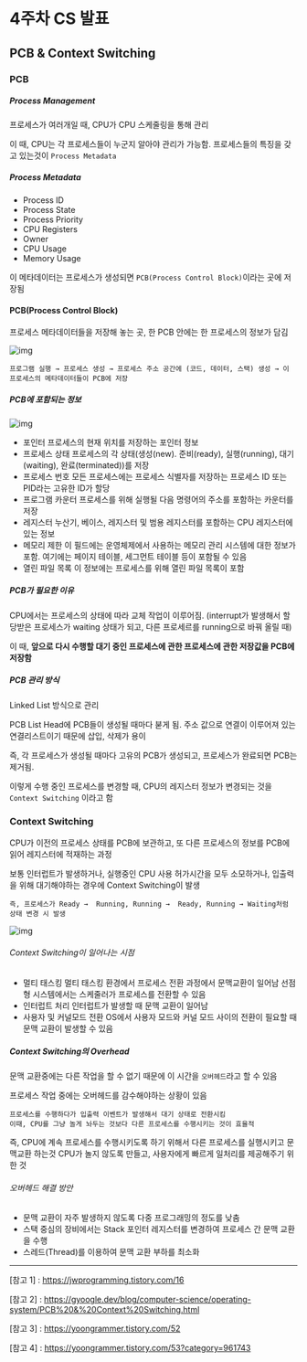 # 4주차 CS 발표

## PCB & Context Switching

### PCB

##### Process Management

프로세스가 여러개일 때, CPU가 CPU 스케줄링을 통해 관리

이 때, CPU는 각 프로세스들이 누군지 알아야 관리가 가능함. 
프로세스들의 특징을 갖고 있는것이 `Process Metadata`

##### Process Metadata

- Process ID
- Process State
- Process Priority
- CPU Registers
- Owner
- CPU Usage
- Memory Usage

이 메타데이터는 프로세스가 생성되면 `PCB(Process Control Block)`이라는 곳에 저장됨

#### PCB(Process Control Block)

프로세스 메타데이터들을 저장해 놓는 곳, 한 PCB 안에는 한 프로세스의 정보가 담김


![img](https://t1.daumcdn.net/cfile/tistory/25673A5058F211C224)

```
프로그램 실행 → 프로세스 생성 → 프로세스 주소 공간에 (코드, 데이터, 스택) 생성 → 이 프로세스의 메타데이터들이 PCB에 저장
```



##### PCB에 포함되는 정보

![img](https://blog.kakaocdn.net/dn/tIPDr/btqUnKRlmuB/DJIs4kFAwQE5ySaiJz25Kk/img.png)

- 포인터
  프로세스의 현재 위치를 저장하는 포인터 정보
- 프로세스 상태
  프로세스의 각 상태(생성(new). 준비(ready), 실행(running), 대기(waiting), 완료(terminated))를 저장
- 프로세스 번호
  모든 프로세스에는 프로세스 식별자를 저장하는 프로세스 ID 또는 PID라는 고유한 ID가 할당
- 프로그램 카운터
  프로세스를 위해 실행될 다음 명령어의 주소를 포함하는 카운터를 저장
- 레지스터
  누산기, 베이스, 레지스터 및 범용 레지스터를 포함하는 CPU 레지스터에 있는 정보
- 메모리 제한
  이 필드에는 운영체제에서 사용하는 메모리 관리 시스템에 대한 정보가 포함. 여기에는 페이지 테이블, 세그먼트 테이블 등이 포함될 수 있음
- 열린 파일 목록
  이 정보에는 프로세스를 위해 열린 파일 목록이 포함

##### PCB가 필요한 이유

CPU에서는 프로세스의 상태에 따라 교체 작업이 이루어짐. (interrupt가 발생해서 할당받은 프로세스가 waiting 상태가 되고, 다른 프로세르를 running으로 바꿔 올릴 때)

이 때, **앞으로 다시 수행할 대기 중인 프로세스에 관한 프로세스에 관한 저장값을 PCB에 저장함**

##### PCB 관리 방식

Linked List 방식으로 관리

PCB List Head에 PCB들이 생성될 때마다 붇게 됨. 주소 값으로 연결이 이루어져 있는 연결리스트이기 때문에 삽입, 삭제가 용이

즉, 각 프로세스가 생성될 때마다 고유의 PCB가 생성되고, 프로세스가 완료되면 PCB는 제거됨.



이렇게 수행 중인 프로세스를 변경할 때, CPU의 레지스터 정보가 변경되는 것을 `Context Switching` 이라고 함



### Context Switching

CPU가 이전의 프로세스 상태를 PCB에 보관하고, 또 다른 프로세스의 정보를 PCB에 읽어 레지스터에 적재하는 과정

보통 인터럽트가 발생하거나, 실행중인 CPU 사용 허가시간을 모두 소모하거나, 입출력을 위해 대기해야하는 경우에 Context Switching이 발생

`즉, 프로세스가 Ready →  Running, Running →  Ready, Running → Waiting처럼 상태 변경 시 발생 `



![img](https://blog.kakaocdn.net/dn/cmulEL/btqUtV5vwgu/5VQXzE8HpuWiTTearkJyK1/img.png)

###### Context Switching이 일어나는 시점

- 멀티 태스킹
  멀티 태스킹 환경에서 프로세스 전환 과정에서 문맥교환이 일어남
  선점형 시스템에서는 스케줄러가 프로세스를 전환할 수 있음
- 인터럽트 처리
  인터럽트가 발생할 때 문맥 교환이 일어남
- 사용자 및 커널모드 전환
  OS에서 사용자 모드와 커널 모드 사이의 전환이 필요할 때 문맥 교환이 발생할 수 있음



##### Context Switching의 Overhead

문맥 교환중에는 다른 작업을 할 수 없기 때문에 이 시간을 `오버헤드`라고 할 수 있음

프로세스 작업 중에는 오버헤드를 감수해야하는 상황이 있음

```
프로세스를 수행하다가 입출력 이벤트가 발생해서 대기 상태로 전환시킴
이때, CPU를 그냥 놀게 놔두는 것보다 다른 프로세스를 수행시키는 것이 효율적
```

즉, CPU에 계속 프로세스를 수행시키도록 하기 위해서 다른 프로세스를 실행시키고 문맥교환 하는것
CPU가 놀지 않도록 만들고, 사용자에게 빠르게 일처리를 제공해주기 위한 것



###### 오버헤드 해결 방안

- 문맥 교환이 자주 발생하지 않도록 다중 프로그래밍의 정도를 낮춤
- 스택 중심의 장비에서는 Stack 포인터 레지스터를 변경하여 프로세스 간 문맥 교환을 수행
- 스레드(Thread)를 이용하여 문맥 교환 부하를 최소화



---

[참고 1] : <https://jwprogramming.tistory.com/16>

[참고 2] : <https://gyoogle.dev/blog/computer-science/operating-system/PCB%20&%20Context%20Switching.html>

[참고 3] : <https://yoongrammer.tistory.com/52>

[참고 4] : <https://yoongrammer.tistory.com/53?category=961743>
